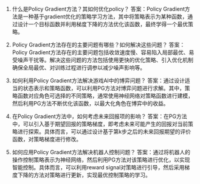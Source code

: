 1. 什么是Policy Gradient方法？其如何优化policy？
答案：Policy Gradient方法是一种基于gradient优化的策略学习方法，其中将策略表示为某种函数，通过设计一个目标函数并利用梯度下降的方法优化该函数，最终学得一个最优策略。

2. Policy Gradient方法存在的主要问题有哪些？如何解决这些问题？
答案：Policy Gradient方法存在的主要问题包括收敛速度慢、容易陷入局部最优、易受噪声干扰等。解决这些问题的方法包括使用更快的优化策略、引入优化机制确保全局最优、对训练过程进行调参以减少噪声影响等。

3. 如何利用Policy Gradient方法解决游戏AI中的博弈问题？
答案：通过设计适当的状态表示和策略函数，可以利用PG方法对博弈问题进行求解。其中，策略函数对应角色可选择的不同策略，通常使用神经网络对策略函数进行建模，然后利用PG方法不断优化该函数，以最大化角色在博弈中的收益。

4. 在Policy Gradient方法中，如何考虑未来回报项的影响？
答案：在PG方法中，可以引入基于期望回报的策略梯度，即考虑未来可能产生的回报对当前策略进行探索。具体而言，可以通过设计基于第k步之后的未来回报期望的评价函数，对策略梯度进行修改。

5. 如何应用Policy Gradient方法解决机器人控制问题？
答案：通过将机器人的操作控制策略表示为神经网络，然后利用PG方法对该策略进行优化，以实现智能控制。具体而言，可以利用reward signal对策略进行引导，然后采用梯度下降的方法对策略进行更新，实现最优控制策略的学习。